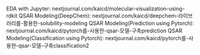 EDA with Jupyter: nextjournal.com/kaicd/molecular-visualization-using-rdkit
QSAR Modeling(DeepChem): nextjournal.com/kaicd/deepchem-라이브러리를-활용한-solubility-modeling
QSAR Modeling(Prediction using Pytorch): nextjournal.com/kaicd/pytorch를-사용한-qsar-모델-구축prediction
QSAR Modeling(Classification using Pytorch): nextjournal.com/kaicd/pytorch를-사용한-qsar-모델-구축classification2
